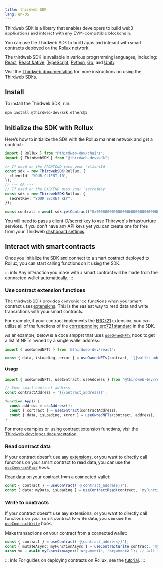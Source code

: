 ```yaml
---
title: thirdweb SDK
lang: en-US
---
```


Thirdweb SDK is a library that enables developers to build web3 applications and interact with any EVM-compatible blockchain.

You can use the Thirdweb SDK to build apps and interact with smart contracts deployed on the Rollux network.

The thirdweb SDK is available in various programming languages, including: [React](https://portal.thirdweb.com/react), [React Native](https://portal.thirdweb.com/react-native), [TypeScript](https://portal.thirdweb.com/typescript), [Python](https://portal.thirdweb.com/python), [Go](https://portal.thirdweb.com/go), and [Unity](https://portal.thirdweb.com/unity).

Visit the [Thirdweb documentation](https://portal.thirdweb.com/cli) for more instructions on using the Thirdweb SDKs.

## Install

To install the Thirdweb SDK, run:

``` bash
npm install @thirdweb-dev/sdk ethers@5
```

## Initialize the SDK with Rollux

Here's how to initialize the SDK with the Rollux mainnet network and get a contract:

``` typescript
import { Rollux } from "@thirdweb-dev/chains";
import { ThirdwebSDK } from "@thirdweb-dev/sdk";

// If used on the FRONTEND pass your 'clientId'
const sdk = new ThirdwebSDK(Rollux, {
  clientId: "YOUR_CLIENT_ID",
});
// --- OR ---
// If used on the BACKEND pass your 'secretKey'
const sdk = new ThirdwebSDK(Rollux, {
  secretKey: "YOUR_SECRET_KEY",
});

const contract = await sdk.getContract("0x0000000000000000000000000000000000000000");
```
You will need to pass a client ID/secret key to use Thirdweb's infrastructure services. If you don't have any API keys yet you can create one for free from your Thirdweb [dashboard settings](https://thirdweb.com/dashboard/settings/api-keys).

## Interact with smart contracts

Once you initialize the SDK and connect to a smart contract deployed to Rollux, you can start calling functions on it using the SDK.

::: info
Any interaction you make with a smart contract will be made from the connected wallet automatically.
:::

### Use contract extension functions

The thirdweb SDK provides convenience functions when your smart contract uses [extensions](https://portal.thirdweb.com/contractkit/extensions). This is the easiest way to read data and write transactions with your smart contracts.

For example, if your contract implements the [ERC721](https://portal.thirdweb.com/contractkit/erc721) extension, you can utilize all of the functions of the [corresponding erc721 standard](https://portal.thirdweb.com/sdk/interacting-with-contracts/erc721) in the SDK.

As an example, below is a code snippet that uses [`useOwnedNFTs`](https://portal.thirdweb.com/react/react.useownednfts) hook to get a list of NFTs owned by a single wallet address:

``` typescript
import { useOwnedNFTs } from '@thirdweb-dev/react';

const { data, isLoading, error } = useOwnedNFTs(contract, '{{wallet_address}}');
```
#### Usage
``` typescript
import { useOwnedNFTs, useContract, useAddress } from '@thirdweb-dev/react';

// Your smart contract address
const contractAddress = '{{contract_address}}';

function App() {
  const address = useAddress();
  const { contract } = useContract(contractAddress);
  const { data, isLoading, error } = useOwnedNFTs(contract, address);
}
```
For more examples on using contract extension functions, visit the [Thirdweb developer documentation](https://portal.thirdweb.com/sdk/interacting-with-contracts#using-contract-extensions).

### Read contract data

If your contract doesn’t use any [extensions](https://portal.thirdweb.com/contractkit/extensions), or you want to directly call functions on your smart contract to read data, you can use the [`useContractRead`](https://portal.thirdweb.com/react/react.usecontractread) hook.

Read data on your contract from a connected wallet:
``` typescript
const { contract } = useContract('{{contract_address}}');
const { data: myData, isLoading } = useContractRead(contract, 'myFunction');
```

### Write to contracts

If your contract doesn’t use any extensions, or you want to directly call functions on your smart contract to write data, you can use the [`useContractWrite`](https://portal.thirdweb.com/react/react.usecontractwrite) hook.

Make transactions on your contract from a connected wallet:

``` typescript
const { contract } = useContract('{{contract_address}}');
const { mutateAsync: myFunctionAsync } = useContractWrite(contract, 'myFunction');
const tx = await myFunctionAsync(['argument1', 'argument2']); // Call the function
```

::: info
For guides on deploying contracts on Rollux, see the [tutorial](https://github.com/SYS-Labs/rollux-tutorial/blob/main/getting-started/README.md).
:::